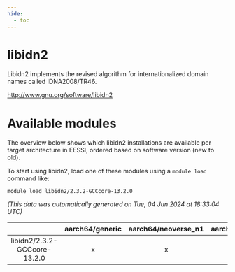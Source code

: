 ```yaml
---
hide:
  - toc
---
```


libidn2
=======


Libidn2 implements the revised algorithm for internationalized domain names called IDNA2008/TR46.

http://www.gnu.org/software/libidn2
# Available modules


The overview below shows which libidn2 installations are available per target architecture in EESSI, ordered based on software version (new to old).

To start using libidn2, load one of these modules using a `module load` command like:

```shell
module load libidn2/2.3.2-GCCcore-13.2.0
```

*(This data was automatically generated on Tue, 04 Jun 2024 at 18:33:04 UTC)*  

| |aarch64/generic|aarch64/neoverse_n1|aarch64/neoverse_v1|x86_64/generic|x86_64/amd/zen2|x86_64/amd/zen3|x86_64/intel/haswell|x86_64/intel/skylake_avx512|
| :---: | :---: | :---: | :---: | :---: | :---: | :---: | :---: | :---: |
|libidn2/2.3.2-GCCcore-13.2.0|x|x|x|x|x|x|x|x|
